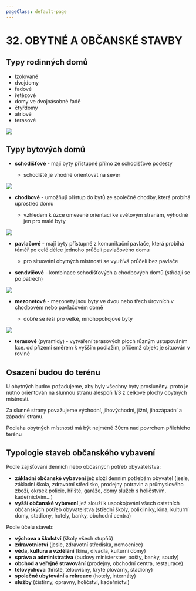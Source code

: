 ```yaml
---
pageClass: default-page
---
```


# 32. OBYTNÉ A OBČANSKÉ STAVBY

## Typy rodinných domů

- Izolované
- dvojdomy
- řadové
- řetězové
- domy ve dvojnásobné řadě
- čtyřdomy
- atriové
- terasové

<img class="centered_image" src="/images/pos/32/rodinne.jpg"/>

## Typy bytových domů

- **schodišťové** - mají byty přístupné přímo ze schodišťové podesty

  - schodiště je vhodné orientovat na sever

<img class="centered_image" src="/images/pos/32/schodistove.jpg"/>

- **chodbové** - umožňují přístup do bytů ze společné chodby, která probíhá uprostřed domu

  - vzhledem k úzce omezené orientaci ke světovým stranám, výhodné jen pro malé byty

<img class="centered_image" src="/images/pos/32/chodba.jpg"/>

- **pavlačové** - mají byty přístupné z komunikační pavlače, která probíhá téměř po celé délce jednoho průčelí pavlačového domu

  - pro situování obytných místností se využívá průčelí bez pavlače

- **sendvičové** - kombinace schodišťových a chodbových domů (střídají se po patrech)

<img class="centered_image" src="/images/pos/32/sedvic.jpg"/>

- **mezonetové** - mezonety jsou byty ve dvou nebo třech úrovních v chodbovém nebo pavlačovém domě

  - dobře se řeší pro velké, mnohopokojové byty

<img class="centered_image" src="/images/pos/32/mezonet.jpg"/>

- **terasové** (pyramidy) - vytváření terasových ploch různým ustupováním kce. od přízemí směrem k vyšším podlažím, přičemž objekt je situován v rovině

## Osazení budou do terénu

U obytných budov požadujeme, aby byly všechny byty prosluněny. proto je nutno orientován na slunnou stranu alespoň 1/3 z celkové plochy obytných místností.

Za slunné strany považujeme východní, jihovýchodní, jižní, jihozápadní a západní stranu.

Podlaha obytných místností má být nejméně 30cm nad povrchem přilehlého terénu

## Typologie staveb občanského vybavení

Podle zajišťovaní denních nebo občasných potřeb obyvatelstva:

- **základní občanské vybavení** jež složí denním potřebám obyvatel (jesle, základní škola, zdravotní středisko, prodejny potravin a průmyslového zboží, okrsek policie, hřiště, garáže, domy služeb s holičstvím, kadeřnictvím...)
- **vyšší občanské vybavení** jež slouží k uspokojování všech ostatních občanských potřeb obyvatelstva (střední školy, polikliniky, kina, kulturní domy, stadiony, hotely, banky, obchodní centra)

Podle účelu staveb:

- **výchova a školství** (školy všech stupňů)
- **zdravotnictví** (jesle, zdravotní střediska, nemocnice)
- **věda, kultura a vzdělání** (kina, divadla, kulturní domy)
- **správa a administrativa** (budovy ministerstev, pošty, banky, soudy)
- **obchod a veřejné stravování** (prodejny, obchodní centra, restaurace)
- **tělovýchova** (hřiště, tělocvičny, kryté plovárny, stadiony)
- **společné ubytování a rekreace** (hotely, internáty)
- **služby** (čistírny, opravny, holičství, kadeřnictví)
